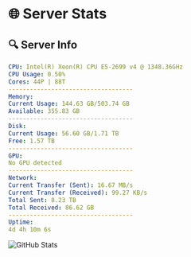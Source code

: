 # 🌐 Server Stats
## 🔍 Server Info
```yaml
CPU: Intel(R) Xeon(R) CPU E5-2699 v4 @ 1348.36GHz
CPU Usage: 0.50%
Cores: 44P | 88T
-----------------------------------
Memory:
Current Usage: 144.63 GB/503.74 GB
Available: 355.83 GB
-----------------------------------
Disk:
Current Usage: 56.60 GB/1.71 TB
Free: 1.57 TB
-----------------------------------
GPU:
No GPU detected
-----------------------------------
Network:
Current Transfer (Sent): 16.67 MB/s
Current Transfer (Received): 99.27 KB/s
Total Sent: 8.23 TB
Total Received: 86.62 GB
-----------------------------------
Uptime:
4d 4h 10m 6s
```
![GitHub Stats](https://img.shields.io/badge/Updated-2025-03-12_01:32:55-blue)